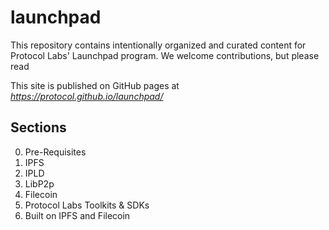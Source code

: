 # launchpad
This repository contains intentionally organized and curated content for Protocol Labs' Launchpad program.
We welcome contributions, but please read

This site is published on GitHub pages at *https://protocol.github.io/launchpad/*

## Sections
0. Pre-Requisites
1. IPFS
2. IPLD
3. LibP2p
4. Filecoin
5. Protocol Labs Toolkits & SDKs
6. Built on IPFS and Filecoin
